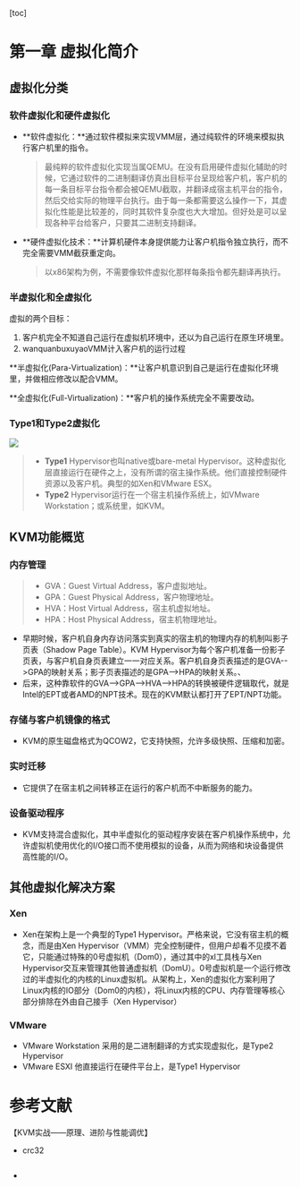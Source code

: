 [toc]

# 第一章 虚拟化简介

## 虚拟化分类

### 软件虚拟化和硬件虚拟化

- **软件虚拟化：**通过软件模拟来实现VMM层，通过纯软件的环境来模拟执行客户机里的指令。

  > 最纯粹的软件虚拟化实现当属QEMU。在没有启用硬件虚拟化辅助的时候，它通过软件的二进制翻译仿真出目标平台呈现给客户机，客户机的每一条目标平台指令都会被QEMU截取，并翻译成宿主机平台的指令，然后交给实际的物理平台执行。由于每一条都需要这么操作一下，其虚拟化性能是比较差的，同时其软件复杂度也大大增加。但好处是可以呈现各种平台给客户，只要其二进制支持翻译。

- **硬件虚拟化技术：**计算机硬件本身提供能力让客户机指令独立执行，而不完全需要VMM截获重定向。

  > 以x86架构为例，不需要像软件虚拟化那样每条指令都先翻译再执行。

### 半虚拟化和全虚拟化

虚拟的两个目标：

1. 客户机完全不知道自己运行在虚拟机环境中，还以为自己运行在原生环境里。
2. wanquanbuxuyaoVMM计入客户机的运行过程

**半虚拟化(Para-Virtualization)：**让客户机意识到自己是运行在虚拟化环境里，并做相应修改以配合VMM。

**全虚拟化(Full-Virtualization)：**客户机的操作系统完全不需要改动。

### Type1和Type2虚拟化

![](https://blog-1308247953.cos.ap-chengdu.myqcloud.com/blog/20230206192251.png)

> - **Type1** Hypervisor也叫native或bare-metal Hypervisor。这种虚拟化层直接运行在硬件之上，没有所谓的宿主操作系统。他们直接控制硬件资源以及客户机。典型的如Xen和VMware ESX。
> - **Type2** Hypervisor运行在一个宿主机操作系统上，如VMware Workstation；或系统里，如KVM。

## KVM功能概览

### 内存管理

> - GVA：Guest Virtual Address，客户虚拟地址。
> - GPA：Guest Physical Address，客户物理地址。
> - HVA：Host Virtual Address，宿主机虚拟地址。
> - HPA：Host Physical Address，宿主机物理地址。

- 早期时候，客户机自身内存访问落实到真实的宿主机的物理内存的机制叫影子页表（Shadow Page Table）。KVM Hypervisor为每个客户机准备一份影子页表，与客户机自身页表建立一一对应关系。客户机自身页表描述的是GVA-->GPA的映射关系；影子页表描述的是GPA-->HPA的映射关系。、
- 后来，这种靠软件的GVA-->GPA-->HVA-->HPA的转换被硬件逻辑取代，就是Intel的EPT或者AMD的NPT技术。现在的KVM默认都打开了EPT/NPT功能。

### 存储与客户机镜像的格式

- KVM的原生磁盘格式为QCOW2，它支持快照，允许多级快照、压缩和加密。

### 实时迁移

- 它提供了在宿主机之间转移正在运行的客户机而不中断服务的能力。

### 设备驱动程序

- KVM支持混合虚拟化，其中半虚拟化的驱动程序安装在客户机操作系统中，允许虚拟机使用优化的I/O接口而不使用模拟的设备，从而为网络和块设备提供高性能的I/O。

## 其他虚拟化解决方案

### Xen

- Xen在架构上是一个典型的Type1 Hypervisor。严格来说，它没有宿主机的概念，而是由Xen Hypervisor（VMM）完全控制硬件，但用户却看不见摸不着它，只能通过特殊的0号虚拟机（Dom0），通过其中的xl工具栈与Xen Hypervisor交互来管理其他普通虚拟机（DomU）。0号虚拟机是一个运行修改过的半虚拟化的内核的Linux虚拟机。从架构上，Xen的虚拟化方案利用了Linux内核的IO部分（Dom0的内核），将Linux内核的CPU、内存管理等核心部分排除在外由自己接手（Xen Hypervisor）

### VMware

- VMware Workstation 采用的是二进制翻译的方式实现虚拟化，是Type2 Hypervisor
- VMware ESXI 他直接运行在硬件平台上，是Type1 Hypervisor

# 参考文献

【KVM实战——原理、进阶与性能调优】



































- crc32

  ```c++
  ```

  

- 

